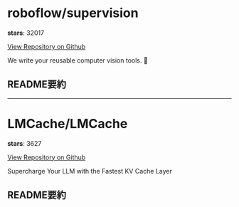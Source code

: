 
# roboflow/supervision

**stars**: 32017

[View Repository on Github](https://github.com/roboflow/supervision)

We write your reusable computer vision tools. 💜

## README要約


---

# LMCache/LMCache

**stars**: 3627

[View Repository on Github](https://github.com/LMCache/LMCache)

Supercharge Your LLM with the Fastest KV Cache Layer

## README要約

